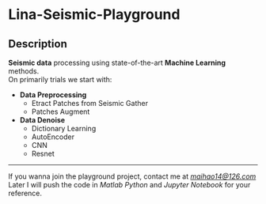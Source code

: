 # Lina-Seismic-Playground  
## Description
**Seismic data** processing using state-of-the-art **Machine Learning** methods.  
 On primarily trials we start with:  
 * **Data Preprocessing**  
 	* Etract Patches from Seismic Gather
 	* Patches Augment
 * **Data Denoise**
 	* Dictionary Learning  
    * AutoEncoder
 	* CNN
 	* Resnet 
 
********
 If you wanna join the playground project, contact me at *maihao14@126.com*  
 Later I will push the code in *Matlab Python* and *Jupyter Notebook* for your reference.
